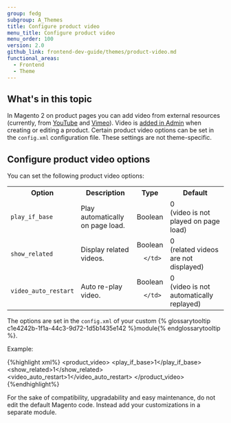 ```yaml
---
group: fedg
subgroup: A_Themes
title: Configure product video
menu_title: Configure product video
menu_order: 100
version: 2.0
github_link: frontend-dev-guide/themes/product-video.md
functional_areas:
  - Frontend
  - Theme
---
```


## What's in this topic

In Magento 2 on product pages you can add video from external resources (currently, from [YouTube](https://youtube.com) and [Vimeo](https://vimeo.com/)). Video is [added in Admin](http://docs.magento.com/m2/2.0/ee/user_guide/catalog/product-video.html?Highlight=product%20video) when creating or editing a product. 
Certain product video options can be set in the `config.xml` configuration file. These settings are not theme-specific.

## Configure product video options 

You can set the following product video options:

<table>
  <tbody>
    <tr>
      <th>Option</th>
      <th>Description</th>
      <th colspan="1">Type</th>
      <th>Default</th>
    </tr>
    <tr>
      <td colspan="1">
        <code>play_if_base</code>
      </td>
      <td colspan="1">Play automatically on page load.</td>
      <td colspan="1">
        Boolean
      </td>
      <td colspan="1">
        0 <br>
(video is not played on page load)
      </td>
    </tr>
    <tr>
      <td colspan="1">
        <code>show_related</code>
      </td>
      <td colspan="1">Display related videos.</td>
      <td colspan="1">
Boolean
           
      </td>
<td>
0 <br>
(related videos are not displayed)
</td>
    </tr>
    <tr>
      <td colspan="1">
        <code>video_auto_restart</code>
      </td>
      <td colspan="1">Auto re-play video.</td>
      <td colspan="1">
Boolean
           
      </td>
<td>
0 <br>
(video is not automatically replayed)
</td>
    </tr>
  </tbody>
</table>

The options are set in the `config.xml` of your custom {% glossarytooltip c1e4242b-1f1a-44c3-9d72-1d5b1435e142 %}module{% endglossarytooltip %}. 

Example:

{%highlight xml%}
<config xmlns:xsi="http://www.w3.org/2001/XMLSchema-instance" xsi:noNamespaceSchemaLocation="urn:magento:module:Magento_Store:etc/config.xsd">
    <default>
        <catalog>
            <product_video>
                <play_if_base>1</play_if_base>
                <show_related>1</show_related>
                <video_auto_restart>1</video_auto_restart>
            </product_video>
        </catalog>
    </default>
</config>
{%endhighlight%}

For the sake of compatibility, upgradability and easy maintenance, do not edit the default Magento code. Instead add your customizations in a separate module.

